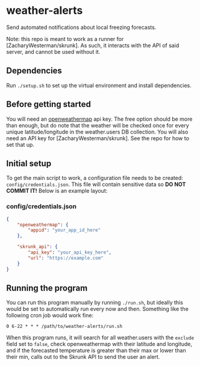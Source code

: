 # weather-alerts
Send automated notifications about local freezing forecasts.

Note: this repo is meant to work as a runner for [ZacharyWesterman/skrunk]. As such, it interacts with the API of said server, and cannot be used without it.

## Dependencies
Run `./setup.sh` to set up the virtual environment and install dependencies.

## Before getting started

You will need an [openweathermap](https://openweathermap.org/) api key. The free option should be more than enough, but do note that the weather will be checked once for every unique latitude/longitude in the weather.users DB collection.
You will also need an API key for [ZacharyWesterman/skrunk]. See the repo for how to set that up.

## Initial setup

To get the main script to work, a configuration file needs to be created: `config/credentials.json`.
This file will contain sensitive data so **DO NOT COMMIT IT!**
Below is an example layout:

### config/credentials.json
```json
{
	"openweathermap": {
		"appid": "your_app_id_here"
	},

	"skrunk_api": {
		"api_key": "your_api_key_here",
		"url": "https://example.com"
	}
}
```

## Running the program
You can run this program manually by running `./run.sh`, but ideally this would be set to automatically run every now and then.
Something like the following cron job would work fine:
```
0 6-22 * * * /path/to/weather-alerts/run.sh
```

When this program runs, it will search for all weather.users with the `exclude` field set to `false`, check openweathermap with their latitude and longitude, and if the forecasted temperature is greater than their max or lower than their min, calls out to the Skrunk API to send the user an alert.
